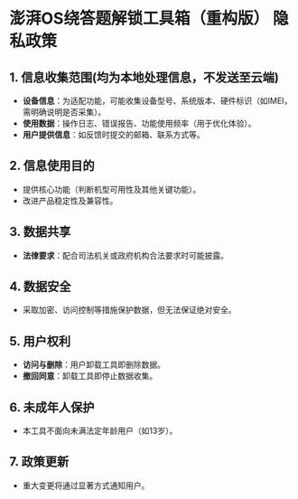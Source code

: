 # **澎湃OS绕答题解锁工具箱（重构版） 隐私政策**

## 1. 信息收集范围(均为本地处理信息，不发送至云端)

- **设备信息**：为适配功能，可能收集设备型号、系统版本、硬件标识（如IMEI，需明确说明是否采集）。
- **使用数据**：操作日志、错误报告、功能使用频率（用于优化体验）。
- **用户提供信息**：如反馈时提交的邮箱、联系方式等。

## 2. 信息使用目的

- 提供核心功能（判断机型可用性及其他关键功能）。
- 改进产品稳定性及兼容性。

## 3. 数据共享

- **法律要求**：配合司法机关或政府机构合法要求时可能披露。

## 4. 数据安全

- 采取加密、访问控制等措施保护数据，但无法保证绝对安全。

## 5. 用户权利

- **访问与删除**：用户卸载工具即删除数据。
- **撤回同意**：卸载工具即停止数据收集。

## 6. 未成年人保护

- 本工具不面向未满法定年龄用户（如13岁）。

## 7. 政策更新

- 重大变更将通过显著方式通知用户。
